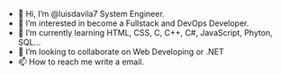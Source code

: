 - 👋 Hi, I’m @luisdavila7 System Engineer.
- 👀 I’m interested in become a Fullstack and DevOps Developer.
- 🌱 I’m currently learning HTML, CSS, C, C++, C#, JavaScript, Phyton, SQL...
- 💞️ I’m looking to collaborate on Web Developing or .NET
- 📫 How to reach me write a email.
<!---
luisdavila7/luisdavila7 is a ✨ special ✨ repository because its `README.md` (this file) appears on your GitHub profile.
You can click the Preview link to take a look at your changes.
--->
